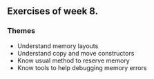 ## Exercises of week 8.  

### Themes
- Understand memory layouts
- Understand copy and move constructors
- Know usual method to reserve memory
- Know tools to help debugging memory errors